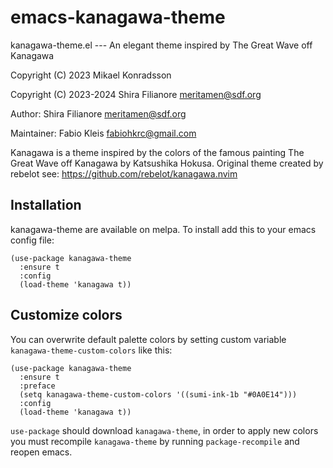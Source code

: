 # emacs-kanagawa-theme

kanagawa-theme.el --- An elegant theme inspired by The Great Wave off Kanagawa

Copyright (C) 2023 Mikael Konradsson

Copyright (C) 2023-2024 Shira Filianore <meritamen@sdf.org>

Author: Shira Filianore <meritamen@sdf.org>

Maintainer: Fabio Kleis <fabiohkrc@gmail.com>

Kanagawa is a theme inspired by the colors of the famous painting
The Great Wave off Kanagawa by Katsushika Hokusa.
Original theme created by rebelot see: https://github.com/rebelot/kanagawa.nvim

## Installation
kanagawa-theme are available on melpa. To install add this to your emacs config file:
```elisp
(use-package kanagawa-theme
  :ensure t
  :config
  (load-theme 'kanagawa t))
```

## Customize colors
You can overwrite default palette colors by setting custom variable `kanagawa-theme-custom-colors` like this:
```elisp
(use-package kanagawa-theme
  :ensure t
  :preface
  (setq kanagawa-theme-custom-colors '((sumi-ink-1b "#0A0E14")))
  :config
  (load-theme 'kanagawa t))
```
`use-package` should download `kanagawa-theme`, in order to apply new colors you must recompile `kanagawa-theme`
by running `package-recompile` and reopen emacs.
